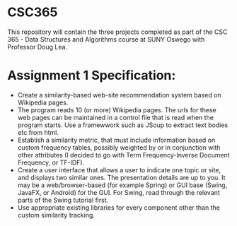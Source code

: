 # CSC365
This repository will contain the three projects completed as part of the CSC 365 - Data Structures and Algorithms course at SUNY Oswego with Professor Doug Lea.

# Assignment 1 Specification:
* Create a similarity-based web-site recommendation system based on Wikipedia pages.
* The program reads 10 (or more) Wikipedia pages. The urls for these web pages can be maintained in a control file that is read when the program starts. Use a framewwork such as JSoup to extract text bodies etc from html.
* Establish a similarity metric, that must include information based on custom frequency tables, possibly weighted by or in conjunction with other attributes (I decided to go with Term Frequency-Inverse Document Frequency, or TF-IDF).
* Create a user interface that allows a user to indicate one topic or site, and displays two similar ones. The presentation details are up to you. It may be a web/browser-based (for example Spring) or GUI base (Swing, JavaFX, or Android) for the GUI. For Swing, read through the relevant parts of the Swing tutorial first.
* Use appropriate existing libraries for every component other than the custom similarity tracking.
